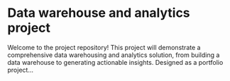 # Data warehouse and analytics project

Welcome to the project repository!
This project will demonstrate a comprehensive data warehousing and analytics solution, from building a data warehouse to generating actionable insights. Designed as a portfolio project...
